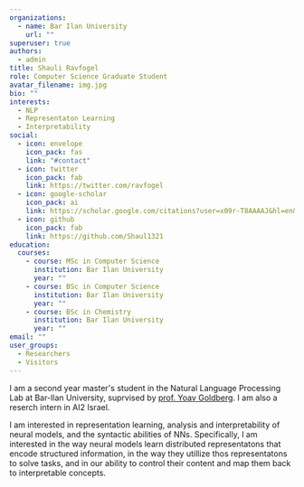 ```yaml
---
organizations:
  - name: Bar Ilan University
    url: ""
superuser: true
authors:
  - admin
title: Shauli Ravfogel
role: Computer Science Graduate Student
avatar_filename: img.jpg
bio: ""
interests:
  - NLP
  - Representaton Learning
  - Interpretability
social:
  - icon: envelope
    icon_pack: fas
    link: "#contact"
  - icon: twitter
    icon_pack: fab
    link: https://twitter.com/ravfogel
  - icon: google-scholar
    icon_pack: ai
    link: https://scholar.google.com/citations?user=x09r-T8AAAAJ&hl=en&oi=ao
  - icon: github
    icon_pack: fab
    link: https://github.com/Shaul1321
education:
  courses:
    - course: MSc in Computer Science
      institution: Bar Ilan University
      year: ""
    - course: BSc in Computer Science
      institution: Bar Ilan University
      year: ""
    - course: BSc in Chemistry
      institution: Bar Ilan University
      year: ""
email: ""
user_groups:
  - Researchers
  - Visitors
---
```

I am a second year master's student in the Natural Language Processing Lab at Bar-Ilan University, suprvised by [prof. Yoav Goldberg](https://www.cs.bgu.ac.il/~yoavg/uni/). I am also a reserch intern in AI2 Israel.

I am interested in representation learning, analysis and interpretability of neural models, and the syntactic abilities of NNs. Specifically, I am interested in the way neural models learn distributed representatons that encode structured information, in the way they utillize thos representatons to solve tasks, and in our ability to control their content and map them back to interpretable concepts.